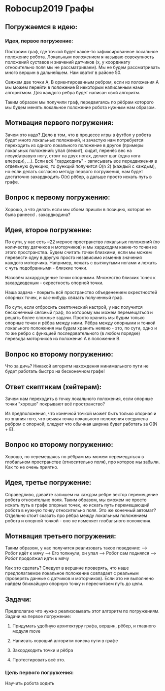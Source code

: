 # Robocup2019 Графы

## Погружаемся в идею:

### Идея, первое погружение:
Построим граф, где точкой будет какое-то зафиксированное локальное положение робота. Локальным положением я называю совокупность положений суставов и значений датчиков (x, y координату относительно поля мы не рассматриваем). Мы не будем рассматривать много вершин в дальнейшем. Нам хватит в районе 50.

Свяжем две точки A, B ориентированным ребром, если из положения A мы можем перейти в положение B некоторым написанным нами алгоритмом. Для каждого ребра будет написан свой алгоритм.

Таким образом мы получили граф, передвигаясь по рёбрам которого мы будем менять локальное положение робота нужным нам образом.

## Мотивация первого погружения:
Зачем это надо? Дело в том, что в процессе игры в футбол у робота будет много локальных положений, и зачастую нам потребуется переходить из одного локального положение в другое (примеры локальных положений: упал (лежит), сидит, перенёс вес на левую\правую ногу, стоит на двух ногах, делает шаг (одна нога впереди), ...). Если всё "хардкодить" - записывать все передвижения в отдельную функцию, то функций получится O(n 2) (каждый с каждым), но если делать согласно методу первого погружения, нам будет достаточно захардкодить O(n) рёбер, а дальше просто искать путь в графе.

## Вопрос к первому погружению:
Хорошо, а что делать если мы сбоем пришли в позицию, которая не была ранееcd . захардкодина?

## Идея, второе погружение:
По сути, у нас есть ~22 мерное пространство локальных положений (по количеству датчиков и моторчиков) и мы хардкодим какие-то точки из этого пространства. Будем считать точки близкими, если мы можем перевести одну в другую просто независимо изменив значения каждого моторчика. Например, лежать с вытянутыми ногами и лежать с чуть подобранными - близкие точки.

Назовём захардкоденые точки опорными. Множество близких точек к захардкоденым - окрестность опорной точки.

Наша задача - покрыть всё пространство объеденением окрестностей опорных точек, и как-нибудь связать полученный граф.

По сути, если отбросить скептический настрой, у нас получится бесконечный связный граф, по которому мы можем перемещаться и решать более сложные задачи. Просто хранить мы будим только опорные точки и рёбра между ними. Рёбра между опорными и точкой локального положения мы будем хранить неявно - это, по сути, одно и то же ребро с функцией последовательного (в любом порядке) перевода моторчиков из положения A в положение B.

## Вопрос ко второму погружению:
Что за дичь? Никакой алгоритм нахождения минимального пути не будет работать быстро на бесконечном графе!

## Ответ скептикам (хейтерам):
Зачем нам переходить в точку локального положения, если опорные точки "хорошо" покрывают всё пространство?

Из предположения, что конечной точкой может быть только опорная и из знания того, что всякая точка локального положения соединена ребром с опорной, следует что обычная ширина будет работать за O(N + E).

## Вопрос ко второму погружению:
Хорошо, но перемещаясь по рёбрам мы можем перемещаться в глобальном пространстве (относительно поля), про которое мы забыли. Как то не очень приятно.

## Идея, третье погружение:
Справедливо, давайте запишем на каждом ребре вектор перемещение робота относительно поля. Таким образом, мы сможем не просто искать путь в графе опорных точек, но искать путь перемещающий робота в нужную точку относительно поля. Это же конечный автомат? Отдельно стоит сказать про рёбра между локальным положением робота и опорной точкой - оно не изменяет глобального положения.

## Мотивация третьего погружения:
Таким образом, у нас получится реализовать такое поведение:
--> Робот идёт к мячу
--> Его толкнули, он упал
--> Робот сам поднялся
--> Робот продолжил идти к мячу

Как это сделать? Следует в вершине проверять, что наше предполагаемое локальное положение совпадает с реальным (проверять данные с датчиков и моторчиков). Если это не выполнено найдём ближайшую опорную точку и пересчитаем путь до цели.

## Задачи:
Предполагаю что нужно реализовывать этот алгоритм по погружениям.
Задачи на первое погружение:

1) Придумать удобную архитектуру графа, вершин, рёбер, и главного модуля move

2) Написать хороший алгоритм поиска пути в графе

3) Захордкодить точки и рёбра

4) Протестировать всё это.

### Цель первого погружения:
Научить робота ходить
